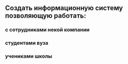 ## Создать информационную систему позволяющую работать:
### с сотрудниками некой компании
### студентами вуза 
### учениками школы